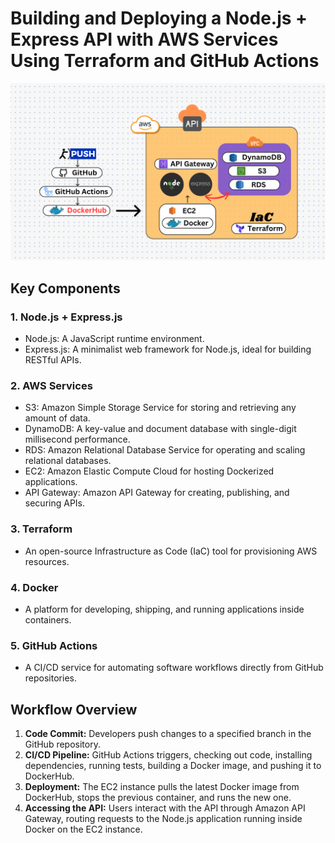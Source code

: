 # Building and Deploying a Node.js + Express API with AWS Services Using Terraform and GitHub Actions

![Cover Image](./Thumbnail.png)

## Key Components

### 1. Node.js + Express.js
- Node.js: A JavaScript runtime environment.
- Express.js: A minimalist web framework for Node.js, ideal for building RESTful APIs.

### 2. AWS Services
- S3: Amazon Simple Storage Service for storing and retrieving any amount of data.
- DynamoDB: A key-value and document database with single-digit millisecond performance.
- RDS: Amazon Relational Database Service for operating and scaling relational databases.
- EC2: Amazon Elastic Compute Cloud for hosting Dockerized applications.
- API Gateway: Amazon API Gateway for creating, publishing, and securing APIs.

### 3. Terraform
- An open-source Infrastructure as Code (IaC) tool for provisioning AWS resources.

### 4. Docker
- A platform for developing, shipping, and running applications inside containers.

### 5. GitHub Actions
- A CI/CD service for automating software workflows directly from GitHub repositories.

## Workflow Overview

1. **Code Commit:** Developers push changes to a specified branch in the GitHub repository.
2. **CI/CD Pipeline:** GitHub Actions triggers, checking out code, installing dependencies, running tests, building a Docker image, and pushing it to DockerHub.
3. **Deployment:** The EC2 instance pulls the latest Docker image from DockerHub, stops the previous container, and runs the new one.
4. **Accessing the API:** Users interact with the API through Amazon API Gateway, routing requests to the Node.js application running inside Docker on the EC2 instance.

